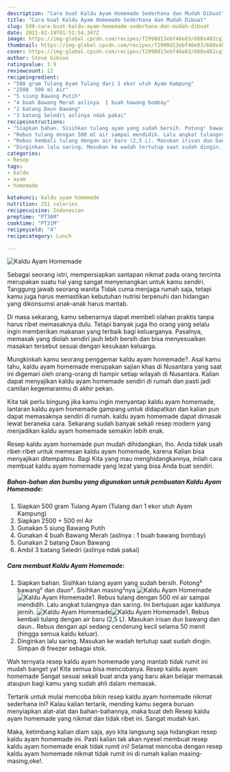 ```yaml
---
description: "Cara buat Kaldu Ayam Homemade Sederhana dan Mudah Dibuat"
title: "Cara buat Kaldu Ayam Homemade Sederhana dan Mudah Dibuat"
slug: 589-cara-buat-kaldu-ayam-homemade-sederhana-dan-mudah-dibuat
date: 2021-02-19T01:51:54.347Z
image: https://img-global.cpcdn.com/recipes/f2990d13ebf46e83/680x482cq70/kaldu-ayam-homemade-foto-resep-utama.jpg
thumbnail: https://img-global.cpcdn.com/recipes/f2990d13ebf46e83/680x482cq70/kaldu-ayam-homemade-foto-resep-utama.jpg
cover: https://img-global.cpcdn.com/recipes/f2990d13ebf46e83/680x482cq70/kaldu-ayam-homemade-foto-resep-utama.jpg
author: Steve Gibson
ratingvalue: 3.9
reviewcount: 12
recipeingredient:
- "500 gram Tulang Ayam Tulang dari 1 ekor utuh Ayam Kampung"
- "2500  500 ml Air"
- "5 siung Bawang Putih"
- "4 buah Bawang Merah aslinya  1 buah bawang bombay"
- "2 batang Daun Bawang"
- "3 batang Seledri aslinya ndak pakai"
recipeinstructions:
- "Siapkan bahan. Sisihkan tulang ayam yang sudah bersih. Potong² bawang² dan daun². Sisihkan masing²nya"
- "Rebus tulang dengan 500 ml air sampai mendidih. Lalu angkat tulangnya dan saring. Ini bertujuan agar kaldunya jernih."
- "Rebus kembali tulang dengan air baru (2,5 L). Masukan irisan duo bawang dan daun.. Rebus dengan api sedang cenderung kecil selama 50 menit (hingga semua kaldu keluar)."
- "Dinginkan lalu saring. Masukan ke wadah tertutup saat sudah dingin. Simpan di freezer sebagai stok."
categories:
- Resep
tags:
- kaldu
- ayam
- homemade

katakunci: kaldu ayam homemade 
nutrition: 251 calories
recipecuisine: Indonesian
preptime: "PT36M"
cooktime: "PT31M"
recipeyield: "4"
recipecategory: Lunch

---
```



![Kaldu Ayam Homemade](https://img-global.cpcdn.com/recipes/f2990d13ebf46e83/680x482cq70/kaldu-ayam-homemade-foto-resep-utama.jpg)

Sebagai seorang istri, mempersiapkan santapan nikmat pada orang tercinta merupakan suatu hal yang sangat menyenangkan untuk kamu sendiri. Tanggung jawab seorang  wanita Tidak cuma menjaga rumah saja, tetapi kamu juga harus memastikan kebutuhan nutrisi terpenuhi dan hidangan yang dikonsumsi anak-anak harus mantab.

Di masa  sekarang, kamu sebenarnya dapat membeli olahan praktis tanpa harus ribet memasaknya dulu. Tetapi banyak juga lho orang yang selalu ingin memberikan makanan yang terbaik bagi keluarganya. Pasalnya, memasak yang diolah sendiri jauh lebih bersih dan bisa menyesuaikan masakan tersebut sesuai dengan kesukaan keluarga. 



Mungkinkah kamu seorang penggemar kaldu ayam homemade?. Asal kamu tahu, kaldu ayam homemade merupakan sajian khas di Nusantara yang saat ini digemari oleh orang-orang di hampir setiap wilayah di Nusantara. Kalian dapat menyajikan kaldu ayam homemade sendiri di rumah dan pasti jadi camilan kegemaranmu di akhir pekan.

Kita tak perlu bingung jika kamu ingin menyantap kaldu ayam homemade, lantaran kaldu ayam homemade gampang untuk didapatkan dan kalian pun dapat memasaknya sendiri di rumah. kaldu ayam homemade dapat dimasak lewat beraneka cara. Sekarang sudah banyak sekali resep modern yang menjadikan kaldu ayam homemade semakin lebih enak.

Resep kaldu ayam homemade pun mudah dihidangkan, lho. Anda tidak usah ribet-ribet untuk memesan kaldu ayam homemade, karena Kalian bisa menyajikan ditempatmu. Bagi Kita yang mau menghidangkannya, inilah cara membuat kaldu ayam homemade yang lezat yang bisa Anda buat sendiri.

<!--inarticleads1-->

##### Bahan-bahan dan bumbu yang digunakan untuk pembuatan Kaldu Ayam Homemade:

1. Siapkan 500 gram Tulang Ayam (Tulang dari 1 ekor utuh Ayam Kampung)
1. Siapkan 2500 + 500 ml Air
1. Gunakan 5 siung Bawang Putih
1. Gunakan 4 buah Bawang Merah (aslinya : 1 buah bawang bombay)
1. Gunakan 2 batang Daun Bawang
1. Ambil 3 batang Seledri (aslinya ndak pakai)




<!--inarticleads2-->

##### Cara membuat Kaldu Ayam Homemade:

1. Siapkan bahan. Sisihkan tulang ayam yang sudah bersih. Potong² bawang² dan daun². Sisihkan masing²nya
<img src="https://img-global.cpcdn.com/steps/b669c72282912a2a/160x128cq70/kaldu-ayam-homemade-langkah-memasak-1-foto.jpg" alt="Kaldu Ayam Homemade"><img src="https://img-global.cpcdn.com/steps/6ad5737d5f61dd14/160x128cq70/kaldu-ayam-homemade-langkah-memasak-1-foto.jpg" alt="Kaldu Ayam Homemade">1. Rebus tulang dengan 500 ml air sampai mendidih. Lalu angkat tulangnya dan saring. Ini bertujuan agar kaldunya jernih.
<img src="https://img-global.cpcdn.com/steps/d598da2a2f563ab5/160x128cq70/kaldu-ayam-homemade-langkah-memasak-2-foto.jpg" alt="Kaldu Ayam Homemade"><img src="https://img-global.cpcdn.com/steps/e3d5e26e016a3258/160x128cq70/kaldu-ayam-homemade-langkah-memasak-2-foto.jpg" alt="Kaldu Ayam Homemade">1. Rebus kembali tulang dengan air baru (2,5 L). Masukan irisan duo bawang dan daun.. Rebus dengan api sedang cenderung kecil selama 50 menit (hingga semua kaldu keluar).
1. Dinginkan lalu saring. Masukan ke wadah tertutup saat sudah dingin. Simpan di freezer sebagai stok.




Wah ternyata resep kaldu ayam homemade yang mantab tidak rumit ini mudah banget ya! Kita semua bisa mencobanya. Resep kaldu ayam homemade Sangat sesuai sekali buat anda yang baru akan belajar memasak ataupun bagi kamu yang sudah ahli dalam memasak.

Tertarik untuk mulai mencoba bikin resep kaldu ayam homemade nikmat sederhana ini? Kalau kalian tertarik, mending kamu segera buruan menyiapkan alat-alat dan bahan-bahannya, maka buat deh Resep kaldu ayam homemade yang nikmat dan tidak ribet ini. Sangat mudah kan. 

Maka, ketimbang kalian diam saja, ayo kita langsung saja hidangkan resep kaldu ayam homemade ini. Pasti kalian tak akan nyesel membuat resep kaldu ayam homemade enak tidak rumit ini! Selamat mencoba dengan resep kaldu ayam homemade nikmat tidak rumit ini di rumah kalian masing-masing,oke!.

